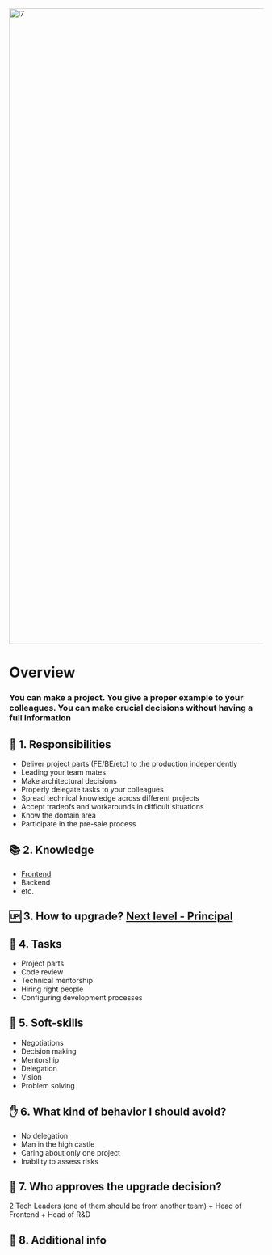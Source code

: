 <img width="1258" alt="l7" src="https://user-images.githubusercontent.com/47868427/120820069-e1bf3600-c55c-11eb-89cb-4135eb14e4ee.png">


# Overview
### You can make a project. You give a proper example to your colleagues. You can make crucial decisions without having a full information

## 🦉 1. Responsibilities
- Deliver project parts (FE/BE/etc) to the production independently
- Leading your team mates
- Make architectural decisions
- Properly delegate tasks to your colleagues
- Spread technical knowledge across different projects
- Accept tradeofs and workarounds in difficult situations
- Know the domain area
- Participate in the pre-sale process

## 📚 2. Knowledge
- [Frontend](/hard-skills/frontend/Level%207%20-%20Lead.md)
- Backend
- etc.

## 🆙 3. How to upgrade? [Next level - Principal]()


## 🎯 4. Tasks
- Project parts
- Code review
- Technical mentorship
- Hiring right people
- Configuring development processes


## 🍦 5. Soft-skills
- Negotiations
- Decision making
- Mentorship
- Delegation
- Vision
- Problem solving

## ✋ 6. What kind of behavior I should avoid?
- No delegation
- Man in the high castle
- Caring about only one project
- Inability to assess risks

## 🙍 7. Who approves the upgrade decision?
2 Tech Leaders (one of them should be from another team) + Head of Frontend + Head of R&D

## 🥪 8. Additional info
